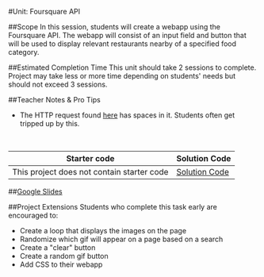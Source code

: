 #Unit: Foursquare API


##Scope
In this session, students will create a webapp using the Foursquare API. The webapp will consist of an input field and button that will be used to display relevant restaurants nearby of a specified food category. 

##Estimated Completion Time
This unit should take 2 sessions to complete. Project may take less or more time depending on students' needs but should not exceed 3 sessions.  

##Teacher Notes & Pro Tips
* The HTTP request found [here](https://developer.foursquare.com/start/search) has spaces in it. Students often get tripped up by this.

<br>


| Starter code | Solution Code |
|-------|-------|
|This project does not contain starter code | [Solution Code](https://github.com/ScriptEdcurriculum/solutions2016/tree/master/year2/7-FoursquareAPI)|

##[Google Slides](https://docs.google.com/presentation/d/1ialkqyBF_Ft_CvAi4rBjIsFvUvu8x4mRpuYDZs0nLA0/edit?usp=sharing)

##Project Extensions
Students who complete this task early are encouraged to:

* Create a loop that displays the images on the page
* Randomize which gif will appear on a page based on a search
* Create a "clear" button
* Create a random gif button
* Add CSS to their webapp




